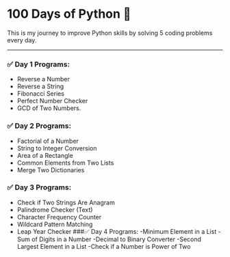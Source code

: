 # 100 Days of Python 🚀

This is my journey to improve Python skills by solving 5 coding problems every day.

---

### ✅ Day 1 Programs:
- Reverse a Number
- Reverse a String
- Fibonacci Series
- Perfect Number Checker
- GCD of Two Numbers.
### ✅ Day 2 Programs:
- Factorial of a Number
- String to Integer Conversion
- Area of a Rectangle
- Common Elements from Two Lists
- Merge Two Dictionaries
 ### ✅ Day 3 Programs:
- Check if Two Strings Are Anagram
- Palindrome Checker (Text)
- Character Frequency Counter
- Wildcard Pattern Matching
- Leap Year Checker
###✅ Day 4 Programs:
-Minimum Element in a List
-Sum of Digits in a Number
-Decimal to Binary Converter
-Second Largest Element in a List
-Check if a Number is Power of Two
